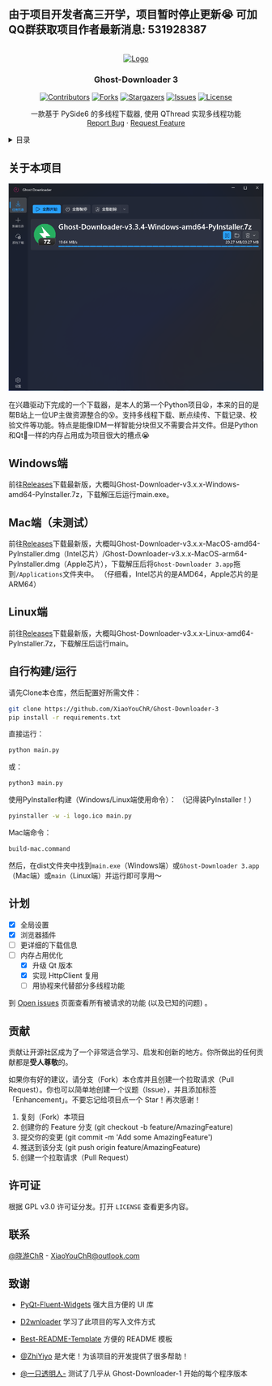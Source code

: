 ## 由于项目开发者高三开学，项目暂时停止更新😭 可加QQ群获取项目作者最新消息: 531928387

<!-- PROJECT LOGO -->
<br />
<div align="center">
  <a href="https://github.com/XiaoYouChR/Ghost-Downloader-3">
    <img src="images/logo.png" alt="Logo" width="100" height="100">
  </a>

<h3 align="center">Ghost-Downloader 3</h3>

[![Contributors][contributors-shield]][contributors-url]
[![Forks][forks-shield]][forks-url]
[![Stargazers][stars-shield]][stars-url]
[![Issues][issues-shield]][issues-url]
[![License][license-shield]][license-url]

  <p align="center">
    一款基于 PySide6 的多线程下载器, 使用 QThread 实现多线程功能
    <br />
    <a href="https://github.com/XiaoYouChR/Ghost-Downloader-3/issues/new?labels=bug&template=bug-report---.md">Report Bug</a>
    ·
    <a href="https://github.com/XiaoYouChR/Ghost-Downloader-3/issues/new?labels=enhancement&template=feature-request---.md">Request Feature</a>
  </p>
</div>



<!-- TABLE OF CONTENTS -->
<details>
  <summary>目录</summary>
  <ol>
    <li><a href="#关于本项目">关于本项目</a></li>
    <li><a href="#构建&运行">构建&运行</a></li>
    <li><a href="#计划">计划</a></li>
    <li><a href="#贡献">贡献</a></li>
    <li><a href="#许可证">许可证</a></li>
    <li><a href="#联系">联系</a></li>
    <li><a href="#致谢">致谢</a></li>
  </ol>
</details>



<!-- ABOUT THE PROJECT -->
## 关于本项目

[![Product Name Screen Shot][product-screenshot]](https://space.bilibili.com/437313511)

在兴趣驱动下完成的一个下载器，是本人的第一个Python项目😫，本来的目的是帮B站上一位UP主做资源整合的😵。支持多线程下载、断点续传、下载记录、校验文件等功能。特点是能像IDM一样智能分块但又不需要合并文件。但是Python和Qt💩一样的内存占用成为项目很大的槽点😭



<!-- BUILD, RUN -->
## Windows端
前往[Releases](https://github.com/XiaoYouChR/Ghost-Downloader-3/releases/latest)下载最新版，大概叫Ghost-Downloader-v3.x.x-Windows-amd64-PyInstaller.7z，下载解压后运行main.exe。
## Mac端（未测试）
前往[Releases](https://github.com/XiaoYouChR/Ghost-Downloader-3/releases/latest)下载最新版，大概叫Ghost-Downloader-v3.x.x-MacOS-amd64-PyInstaller.dmg（Intel芯片）/Ghost-Downloader-v3.x.x-MacOS-arm64-PyInstaller.dmg（Apple芯片），下载解压后将`Ghost-Downloader 3.app`拖到`/Applications`文件夹中。
（仔细看，Intel芯片的是AMD64，Apple芯片的是ARM64）
## Linux端
前往[Releases](https://github.com/XiaoYouChR/Ghost-Downloader-3/releases/latest)下载最新版，大概叫Ghost-Downloader-v3.x.x-Linux-amd64-PyInstaller.7z，下载解压后运行main。
## 自行构建/运行
请先Clone本仓库，然后配置好所需文件：
```sh
git clone https://github.com/XiaoYouChR/Ghost-Downloader-3
pip install -r requirements.txt
```
直接运行：
```sh
python main.py
```
或：
```sh
python3 main.py
```
使用PyInstaller构建（Windows/Linux端使用命令）：
（记得装PyInstaller！）
```sh
pyinstaller -w -i logo.ico main.py
```
Mac端命令：
```sh
build-mac.command
```
然后，在dist文件夹中找到`main.exe`（Windows端）或`Ghost-Downloader 3.app`（Mac端）或`main`（Linux端）并运行即可享用～



<!-- ROADMAP -->
## 计划

- [x] 全局设置
- [x] 浏览器插件
- [ ] 更详细的下载信息
- [ ] 内存占用优化
    - [x] 升级 Qt 版本
    - [x] 实现 HttpClient 复用
    - [ ] 用协程来代替部分多线程功能

到 [Open issues](https://github.com/XiaoYouChR/Ghost-Downloader-3/issues) 页面查看所有被请求的功能 (以及已知的问题) 。





<!-- CONTRIBUTING -->
## 贡献

贡献让开源社区成为了一个非常适合学习、启发和创新的地方。你所做出的任何贡献都是**受人尊敬**的。

如果你有好的建议，请分支（Fork）本仓库并且创建一个拉取请求（Pull Request）。你也可以简单地创建一个议题（Issue），并且添加标签「Enhancement」。不要忘记给项目点一个 Star！再次感谢！

1. 复刻（Fork）本项目
2. 创建你的 Feature 分支 (git checkout -b feature/AmazingFeature)
3. 提交你的变更 (git commit -m 'Add some AmazingFeature')
4. 推送到该分支 (git push origin feature/AmazingFeature)
5. 创建一个拉取请求（Pull Request）





<!-- LICENSE -->
## 许可证

根据 GPL v3.0 许可证分发。打开 `LICENSE` 查看更多内容。





<!-- CONTACT -->
## 联系

[@晓游ChR](https://space.bilibili.com/437313511) - XiaoYouChR@outlook.com






<!-- ACKNOWLEDGMENTS -->
## 致谢

* [PyQt-Fluent-Widgets](https://github.com/zhiyiYo/PyQt-Fluent-Widgets) 强大且方便的 UI 库
* [D2wnloader](https://github.com/DamageControlStudio/D2wnloader)  学习了此项目的写入文件方式
* [Best-README-Template](https://github.com/othneildrew/Best-README-Template)  方便的 README 模板

* [@ZhiYiyo](https://github.com/zhiyiYo/) 是大佬！为该项目的开发提供了很多帮助！
* [@一只透明人-](https://space.bilibili.com/554365148/) 测试了几乎从 Ghost-Downloader-1 开始的每个程序版本



<!-- MARKDOWN LINKS & IMAGES -->
<!-- https://www.markdownguide.org/basic-syntax/#reference-style-links -->
[contributors-shield]: https://img.shields.io/github/contributors/XiaoYouChR/Ghost-Downloader-3.svg?style=for-the-badge
[contributors-url]: https://github.com/XiaoYouChR/Ghost-Downloader-3/graphs/contributors
[forks-shield]: https://img.shields.io/github/forks/XiaoYouChR/Ghost-Downloader-3.svg?style=for-the-badge
[forks-url]: https://github.com/XiaoYouChR/Ghost-Downloader-3/network/members
[stars-shield]: https://img.shields.io/github/stars/XiaoYouChR/Ghost-Downloader-3.svg?style=for-the-badge
[stars-url]: https://github.com/XiaoYouChR/Ghost-Downloader-3/stargazers
[issues-shield]: https://img.shields.io/github/issues/XiaoYouChR/Ghost-Downloader-3.svg?style=for-the-badge
[issues-url]: https://github.com/XiaoYouChR/Ghost-Downloader-3/issues
[license-shield]: https://img.shields.io/github/license/XiaoYouChR/Ghost-Downloader-3.svg?style=for-the-badge
[license-url]: https://github.com/XiaoYouChR/Ghost-Downloader-3/blob/master/LICENSE
[product-screenshot]: images/screenshot.png
